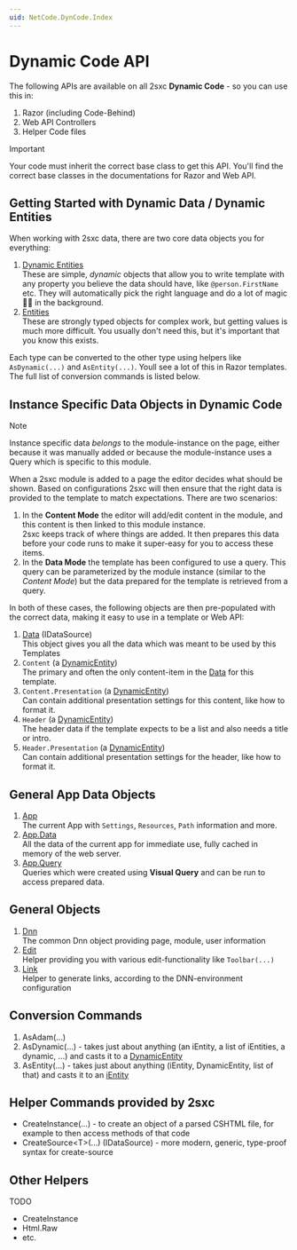 ```yaml
---
uid: NetCode.DynCode.Index
---
```


# Dynamic Code API

The following APIs are available on all 2sxc **Dynamic Code** - so you can use this in:

1. Razor (including Code-Behind)
1. Web API Controllers
1. Helper Code files

> [!IMPORTANT]
> Your code must inherit the correct base class to get this API.
> You'll find the correct base classes in the documentations for Razor and Web API.

## Getting Started with Dynamic Data / Dynamic Entities

When working with 2sxc data, there are two core data objects you for everything:

1. [Dynamic Entities](xref:HowTo.DynamicCode.DynamicEntity)  
    These are simple, _dynamic_ objects that allow you to write template with any property you believe the data should have, like `@person.FirstName` etc. They will automatically pick the right language and do a lot of magic 🧙‍♂️ in the background. 
1. [Entities](xref:HowTo.DynamicCode.Entity)  
    These are strongly typed objects for complex work, but getting values is much more difficult. You usually don't need this, but it's important that you know this exists. 

Each type can be converted to the other type using helpers like `AsDynamic(...)` and `AsEntity(...)`. Youll see a lot of this in Razor templates. The full list of conversion commands is listed below. 

## Instance Specific Data Objects in Dynamic Code

> [!NOTE]
> Instance specific data _belongs_ to the module-instance on the page, either because it was manually added or because the module-instance uses a Query which is specific to this module. 

When a 2sxc module is added to a page the editor decides what should be shown. Based on configurations 2sxc will then ensure that the right data is provided to the template to match expectations. There are two scenarios:

1. In the **Content Mode** the editor will add/edit content in the module, and this content is then linked to this module instance.  
2sxc keeps track of where things are added. It then prepares this data before your code runs to make it super-easy for you to access these items. 
1. In the **Data Mode** the template has been configured to use a query. This query can be parameterized by the module instance (similar to the _Content Mode_) but the data prepared for the template is retrieved from a query. 

In both of these cases, the following objects are then pre-populated with the correct data, making it easy to use in a template or Web API:

1. [Data](xref:HowTo.DynamicCode.Data) (IDataSource)  
    This object gives you all the data which was meant to be used by this Templates
1. `Content` (a [DynamicEntity](xref:HowTo.DynamicCode.Entity))  
    The primary and often the only content-item in the [Data](xref:HowTo.DynamicCode.Data) for this template. 
1. `Content.Presentation` (a [DynamicEntity](xref:HowTo.DynamicCode.Entity))  
    Can contain additional presentation settings for this content, like how to format it. 
1. `Header` (a [DynamicEntity](xref:HowTo.DynamicCode.Entity))  
    The header data if the template expects to be a list and also needs a title or intro.
1. `Header.Presentation` (a [DynamicEntity](xref:HowTo.DynamicCode.Entity))  
    Can contain additional presentation settings for the header, like how to format it. 

## General App Data Objects

1. [App](xref:HowTo.DynamicCode.App)  
    The current App with `Settings`, `Resources`, `Path` information and more.
1. [App.Data](xref:HowTo.DynamicCode.App#using-app-data-appdata)  
    All the data of the current app for immediate use, fully cached in memory of the web server.
1. [App.Query](xref:HowTo.DynamicCode.App##using-app-queries-appquery)  
    Queries which were created using **Visual Query** and can be run to access prepared data.

## General Objects

1. [Dnn](xref:HowTo.DynamicCode.Dnn)  
    The common Dnn object providing page, module, user information
1. [Edit](xref:HowTo.Razor.Edit)  
    Helper providing you with various edit-functionality like `Toolbar(...)`
1. [Link](xref:HowTo.DynamicCode.Link)  
    Helper to generate links, according to the DNN-environment configuration



## Conversion Commands

1. AsAdam(...)
1. AsDynamic(...) - takes just about anything (an iEntity, a list of iEntities, a dynamic, ...) and casts it to a [DynamicEntity](xref:HowTo.DynamicCode.Entity)
1. AsEntity(...) - takes just about anything (iEntity, DynamicEntity, list of that) and casts it to an [iEntity](xref:HowTo.DynamicCode.Entity)


## Helper Commands provided by 2sxc

* CreateInstance(...) - to create an object of a parsed CSHTML file, for example to then access methods of that code
* CreateSource\<T\>(...) (IDataSource) - more modern, generic, type-proof syntax for create-source


## Other Helpers

TODO

* CreateInstance
* Html.Raw
* etc.